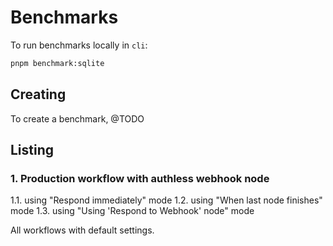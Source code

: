 # Benchmarks

To run benchmarks locally in `cli`:

```sh
pnpm benchmark:sqlite
```

## Creating

To create a benchmark, @TODO

## Listing

### 1. Production workflow with authless webhook node

1.1. using "Respond immediately" mode
1.2. using "When last node finishes" mode
1.3. using "Using 'Respond to Webhook' node" mode

All workflows with default settings.
